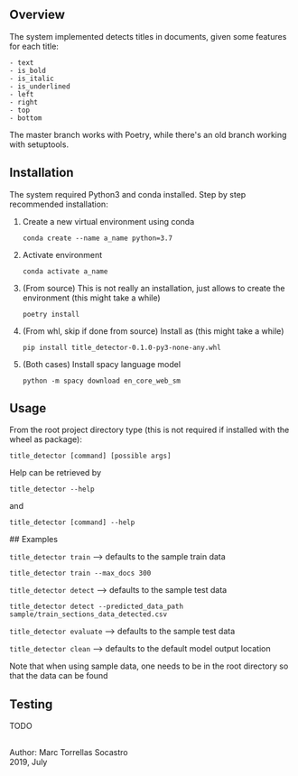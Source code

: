 ## Overview

The system implemented detects titles in documents, given some features for each title:

    - text
    - is_bold
    - is_italic
    - is_underlined
    - left
    - right
    - top
    - bottom
    
The master branch works with Poetry, while there's an old branch working with setuptools.

## Installation


The system required Python3 and conda installed. Step by step recommended installation:

1. Create a new virtual environment using conda
    
    `conda create --name a_name python=3.7`

1. Activate environment
    
    `conda activate a_name` 

1. (From source) This is not really an installation, just allows to create 
the environment (this might take a while)

    `poetry install`
    
1. (From whl, skip if done from source) Install as (this might take a while)

    `pip install title_detector-0.1.0-py3-none-any.whl`
    
1. (Both cases) Install spacy language model

    `python -m spacy download en_core_web_sm`

## Usage

From the root project directory type (this is not required if 
installed with the wheel as package):

    title_detector [command] [possible args]

Help can be retrieved by

    title_detector --help
and

    title_detector [command] --help
   


## Examples

`title_detector train` --> defaults to the sample train data
 
`title_detector train --max_docs 300`

`title_detector detect` --> defaults to the sample test data

`title_detector detect --predicted_data_path sample/train_sections_data_detected.csv`

`title_detector evaluate` --> defaults to the sample test data

`title_detector clean` --> defaults to the default model output location

Note that when using sample data, one needs to be in the root directory 
so that the data can be found

## Testing

TODO

##

Author: Marc Torrellas Socastro\
2019, July